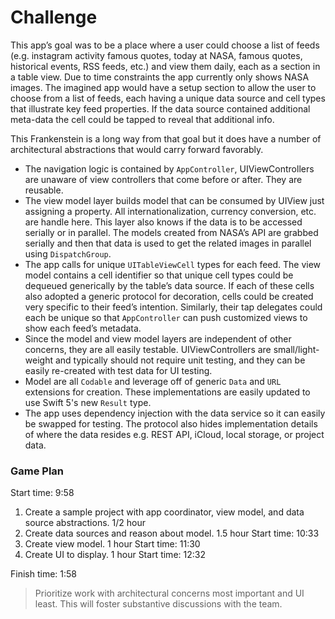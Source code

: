 # Challenge
This app’s goal was to be a place where a user could choose a list of feeds (e.g. instagram activity famous quotes, today at NASA, famous quotes, historical events, RSS feeds, etc.) and view them daily, each as a section in a table view. Due to time constraints the app currently only shows NASA images. The imagined app would have a setup section to allow the user to choose from a list of feeds, each having a unique data source and cell types that illustrate key feed properties. If the data source contained additional meta-data the cell could be tapped to reveal that additional info.

This Frankenstein is a long way from that goal but it does have a number of architectural abstractions that would carry forward favorably.
* The navigation logic is contained by `AppController`, UIViewControllers are unaware of view controllers that come before or after. They are reusable.
* The view model layer builds model that can be consumed by UIView just assigning a property. All internationalization, currency conversion, etc. are handle here. This layer also knows if the data is to be accessed serially or in parallel. The models created from NASA’s API are grabbed serially and then that data is used to get the related images in parallel using `DispatchGroup`.
* The app calls for unique `UITableViewCell` types for each feed. The view model contains a cell identifier so that unique cell types could be dequeued generically by the table’s data source. If each of these cells also adopted a generic protocol for decoration, cells could be created very specific to their feed’s intention. Similarly, their tap delegates could each be unique so that `AppController` can push customized views to show each feed’s metadata.
* Since the model and view model layers are independent of other concerns, they are all easily testable. UIViewControllers are small/light-weight and typically should not require unit testing, and they can be easily re-created with test data for UI testing.
* Model are all `Codable` and leverage off of generic `Data` and `URL` extensions for creation. These implementations are easily updated to use Swift 5's new `Result` type.
* The app uses dependency injection with the data service so it can easily be swapped for testing. The protocol also hides implementation details of where the data resides e.g. REST API, iCloud, local storage, or project data.

### Game Plan
Start time: 9:58

1. Create a sample project with app coordinator, view model, and data source abstractions. 1/2 hour
1. Create data sources and reason about model. 1.5 hour Start time: 10:33
1. Create view model. 1 hour Start time: 11:30
1. Create UI to display. 1 hour Start time: 12:32

Finish time: 1:58

> Prioritize work with architectural concerns most  important and UI least. This will foster substantive discussions with the team.
